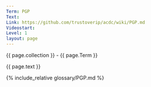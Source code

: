```yaml
---
Term: PGP
Text: 
Link: https://github.com/trustoverip/acdc/wiki/PGP.md
Videostart: 
Level: 1
layout: page
---
```


{{ page.collection }} - {{ page.Term }}

   {{ page.text }}

{% include_relative glossary/PGP.md %}
